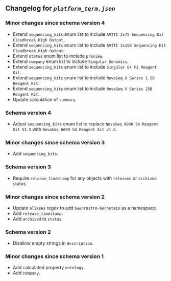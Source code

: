 ## Changelog for *`platform_term.json`*

### Minor changes since schema version 4

* Extend `sequencing_kits` enum list to include `AVITI 2x75 Sequencing Kit Cloudbreak High Output`.
* Extend `sequencing_kits` enum list to include `AVITI 2x150 Sequencing Kit Cloudbreak High Output`.
* Extend `status` enum list to include `preview`.
* Extend `company` enum list to include `Singular Genomics`.
* Extend `sequencing_kits` enum list to include `Singular G4 F2 Reagent Kit`.
* Extend `sequencing_kits` enum list to include `NovaSeq X Series 1.5B Reagent Kit`.
* Extend `sequencing_kits` enum list to include `NovaSeq X Series 25B Reagent Kit`.
* Update calculation of `summary`.

### Schema version 4

* Adjust `sequencing_kits` enum list to replace `NovaSeq 6000 S4 Reagent Kit V1.5` with `NovaSeq 6000 S4 Reagent Kit v1.5`.

### Minor changes since schema version 3

* Add `sequencing_kits`.

### Schema version 3

* Require `release_timestamp` for any objects with `released` or `archived` status

### Minor changes since schema version 2

* Update `aliases` regex to add `buenrostro-bernstein` as a namespace.
* Add `release_timestamp`.
* Add `archived` to `status`.

### Schema version 2

* Disallow empty strings in `description`.

### Minor changes since schema version 1

* Add calculated property `ontology`.
* Add `company`.
